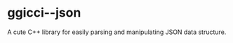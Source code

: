 ggicci--json
============

A cute C++ library for easily parsing and manipulating JSON data structure.
